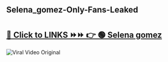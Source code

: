
 ## Selena_gomez-Only-Fans-Leaked

# <h2><a href="https://clipsfans.com/Selena_gomez&ref=git">🔗 Click to LINKS ⏩⏩ 👉 🟢 Selena gomez </a></h2>

<a href="https://clipsfans.com/Selena_gomez&ref=git" rel="nofollow" data-target="animated-image.originalLink"><img src="https://i.ibb.co.com/xMMVF88/686577567.gif" alt="Viral Video Original" style="max-width: 100%; display: inline-block;" data-target="animated-image.originalImage"></a>
